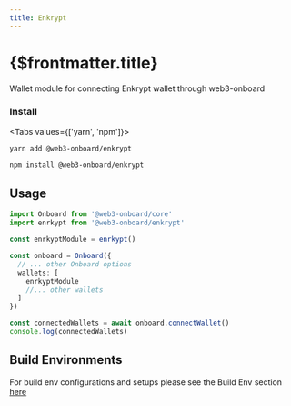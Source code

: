 ```yaml
---
title: Enkrypt
---
```


# {$frontmatter.title}

Wallet module for connecting Enkrypt wallet through web3-onboard

### Install

<Tabs values={['yarn', 'npm']}>
<TabPanel value="yarn">

```sh copy
yarn add @web3-onboard/enkrypt
```

  </TabPanel>
  <TabPanel value="npm">

```sh copy
npm install @web3-onboard/enkrypt
```

  </TabPanel>
</Tabs>

## Usage

```typescript
import Onboard from '@web3-onboard/core'
import enrkypt from '@web3-onboard/enkrypt'

const enrkyptModule = enrkypt()

const onboard = Onboard({
  // ... other Onboard options
  wallets: [
    enrkyptModule
    //... other wallets
  ]
})

const connectedWallets = await onboard.connectWallet()
console.log(connectedWallets)
```

## Build Environments

For build env configurations and setups please see the Build Env section [here](/docs/modules/core#build-environments)
